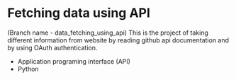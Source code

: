 # Fetching data using API
(Branch name - data_fetching_using_api) This is the project of taking different information from website by reading github api documentation and by using OAuth authentication.
- Application programing interface (API)
- Python
